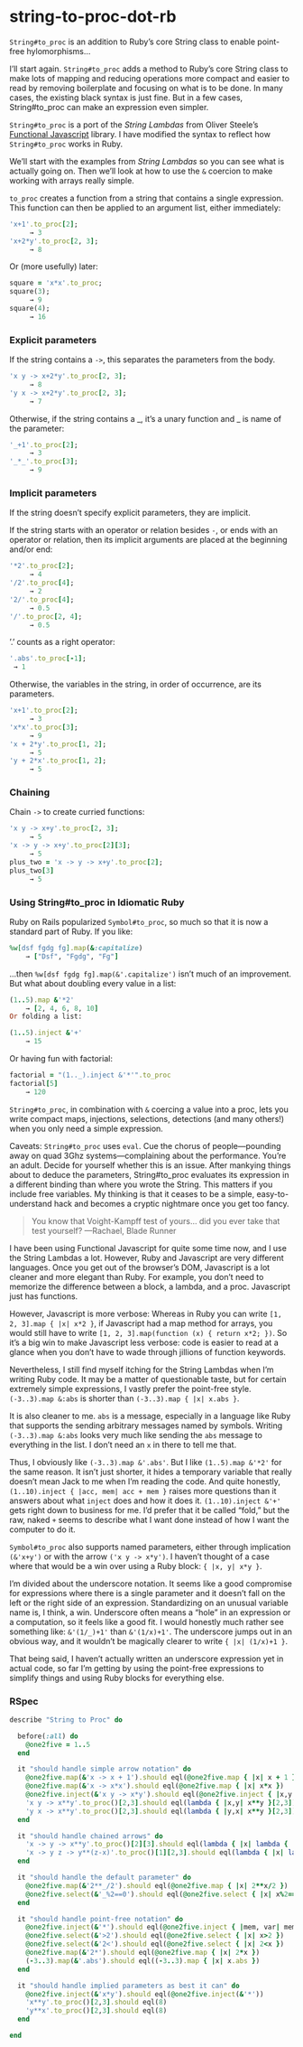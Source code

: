 # string-to-proc-dot-rb

`String#to_proc` is an addition to Ruby’s core String class to enable point-free hylomorphisms…

I’ll start again. `String#to_proc` adds a method to Ruby’s core String class to make lots of mapping and reducing operations more compact and easier to read by removing boilerplate and focusing on what is to be done. In many cases, the existing black syntax is just fine. But in a few cases, String#to_proc can make an expression even simpler.

`String#to_proc` is a port of the *String Lambdas* from Oliver Steele’s [Functional Javascript](https://osteele.com/sources/javascript/functional/) library. I have modified the syntax to reflect how `String#to_proc` works in Ruby.

We’ll start with the examples from *String Lambdas* so you can see what is actually going on. Then we’ll look at how to use the `&` coercion to make working with arrays really simple.

`to_proc` creates a function from a string that contains a single expression. This function can then be applied to an argument list, either immediately:

```ruby
'x+1'.to_proc[2];
     → 3
'x+2*y'.to_proc[2, 3];
     → 8
```

Or (more usefully) later:

```ruby
square = 'x*x'.to_proc;
square(3);
     → 9
square(4);
     → 16
```

### Explicit parameters

If the string contains a `->`, this separates the parameters from the body.

```ruby
'x y -> x+2*y'.to_proc[2, 3];
     → 8
'y x -> x+2*y'.to_proc[2, 3];
     → 7
```

Otherwise, if the string contains a _, it’s a unary function and _ is name of the parameter:

```ruby
'_+1'.to_proc[2];
     → 3
'_*_'.to_proc[3];
     → 9
```

### Implicit parameters

If the string doesn’t specify explicit parameters, they are implicit.

If the string starts with an operator or relation besides `-`, or ends with an operator or relation, then its implicit arguments are placed at the beginning and/or end:

```ruby
'*2'.to_proc[2];
     → 4
'/2'.to_proc[4];
     → 2
'2/'.to_proc[4];
     → 0.5
'/'.to_proc[2, 4];
     → 0.5
```

’.’ counts as a right operator:

```ruby
'.abs'.to_proc[-1];
 → 1
```

Otherwise, the variables in the string, in order of occurrence, are its parameters.

```ruby
'x+1'.to_proc[2];
     → 3
'x*x'.to_proc[3];
     → 9
'x + 2*y'.to_proc[1, 2];
     → 5
'y + 2*x'.to_proc[1, 2];
     → 5
```

### Chaining

Chain `->` to create curried functions:

```ruby
'x y -> x+y'.to_proc[2, 3];
     → 5
'x -> y -> x+y'.to_proc[2][3];
     → 5
plus_two = 'x -> y -> x+y'.to_proc[2];
plus_two[3]
     → 5
```

### Using String#to_proc in Idiomatic Ruby

Ruby on Rails popularized `Symbol#to_proc`, so much so that it is now a standard part of Ruby. If you like:

```ruby
%w[dsf fgdg fg].map(&:capitalize)
    → ["Dsf", "Fgdg", "Fg"]
```

...then `%w[dsf fgdg fg].map(&'.capitalize')` isn’t much of an improvement. But what about doubling every value in a list:

```ruby
(1..5).map &'*2'
    → [2, 4, 6, 8, 10]
Or folding a list:

(1..5).inject &'+'
    → 15
```

Or having fun with factorial:

```ruby
factorial = "(1.._).inject &'*'".to_proc
factorial[5]
    → 120
```

`String#to_proc`, in combination with `&` coercing a value into a proc, lets you write compact maps, injections, selections, detections (and many others!) when you only need a simple expression.

Caveats: `String#to_proc` uses `eval`. Cue the chorus of people—pounding away on quad 3Ghz systems—complaining about the performance. You’re an adult. Decide for yourself whether this is an issue. After mankying things about to deduce the parameters, String#to_proc evaluates its expression in a different binding than where you wrote the String. This matters if you include free variables. My thinking is that it ceases to be a simple, easy-to-understand hack and becomes a cryptic nightmare once you get too fancy.

> You know that Voight-Kampff test of yours… did you ever take that test yourself?
> —Rachael, Blade Runner

I have been using Functional Javascript for quite some time now, and I use the String Lambdas a lot. However, Ruby and Javascript are very different languages. Once you get out of the browser’s DOM, Javascript is a lot cleaner and more elegant than Ruby. For example, you don’t need to memorize the difference between a block, a lambda, and a proc. Javascript just has functions.

However, Javascript is more verbose: Whereas in Ruby you can write `[1, 2, 3].map { |x| x*2 }`, if Javascript had a map method for arrays, you would still have to write `[1, 2, 3].map(function (x) { return x*2; })`. So it’s a big win to make Javascript less verbose: code is easier to read at a glance when you don’t have to wade through jillions of function keywords.

Nevertheless, I still find myself itching for the String Lambdas when I’m writing Ruby code. It may be a matter of questionable taste, but for certain extremely simple expressions, I vastly prefer the point-free style. `(-3..3).map &:abs` is shorter than `(-3..3).map { |x| x.abs }`.

It is also cleaner to me. `abs` is a message, especially in a language like Ruby that supports the sending arbitrary messages named by symbols. Writing `(-3..3).map &:abs` looks very much like sending the `abs` message to everything in the list. I don’t need an `x` in there to tell me that.

Thus, I obviously like `(-3..3).map &'.abs'`. But I like `(1..5).map &'*2'` for the same reason. It isn’t just shorter, it hides a temporary variable that really doesn’t mean Jack to me when I’m reading the code. And quite honestly, `(1..10).inject { |acc, mem| acc + mem }` raises more questions than it answers about what `inject` does and how it does it. `(1..10).inject &'+'` gets right down to business for me. I’d prefer that it be called “fold,” but the raw, naked `+` seems to describe what I want done instead of how I want the computer to do it.

`Symbol#to_proc` also supports named parameters, either through implication `(&'x+y')` or with the arrow `('x y -> x*y')`. I haven’t thought of a case where that would be a win over using a Ruby block: `{ |x, y| x*y }`.

I’m divided about the underscore notation. It seems like a good compromise for expressions where there is a single parameter and it doesn’t fall on the left or the right side of an expression. Standardizing on an unusual variable name is, I think, a win. Underscore often means a “hole” in an expression or a computation, so it feels like a good fit. I would honestly much rather see something like: `&'(1/_)+1'` than `&'(1/x)+1'`. The underscore jumps out in an obvious way, and it wouldn’t be magically clearer to write `{ |x| (1/x)+1 }`.

That being said, I haven’t actually written an underscore expression yet in actual code, so far I’m getting by using the point-free expressions to simplify things and using Ruby blocks for everything else.

### RSpec

```ruby
describe "String to Proc" do

  before(:all) do
    @one2five = 1..5
  end

  it "should handle simple arrow notation" do
    @one2five.map(&'x -> x + 1').should eql(@one2five.map { |x| x + 1 })
    @one2five.map(&'x -> x*x').should eql(@one2five.map { |x| x*x })
    @one2five.inject(&'x y -> x*y').should eql(@one2five.inject { |x,y| x*y })
    'x y -> x**y'.to_proc()[2,3].should eql(lambda { |x,y| x**y }[2,3])
    'y x -> x**y'.to_proc()[2,3].should eql(lambda { |y,x| x**y }[2,3])
  end

  it "should handle chained arrows" do
    'x -> y -> x**y'.to_proc()[2][3].should eql(lambda { |x| lambda { |y| x**y } }[2][3])
    'x -> y z -> y**(z-x)'.to_proc()[1][2,3].should eql(lambda { |x| lambda { |y,z| y**(z-x) } }[1][2,3])
  end

  it "should handle the default parameter" do
    @one2five.map(&'2**_/2').should eql(@one2five.map { |x| 2**x/2 })
    @one2five.select(&'_%2==0').should eql(@one2five.select { |x| x%2==0 })
  end

  it "should handle point-free notation" do
    @one2five.inject(&'*').should eql(@one2five.inject { |mem, var| mem * var })
    @one2five.select(&'>2').should eql(@one2five.select { |x| x>2 })
    @one2five.select(&'2<').should eql(@one2five.select { |x| 2<x })
    @one2five.map(&'2*').should eql(@one2five.map { |x| 2*x })
    (-3..3).map(&'.abs').should eql((-3..3).map { |x| x.abs })
  end

  it "should handle implied parameters as best it can" do
    @one2five.inject(&'x*y').should eql(@one2five.inject(&'*'))
    'x**y'.to_proc()[2,3].should eql(8)
    'y**x'.to_proc()[2,3].should eql(8)
  end

end
```
